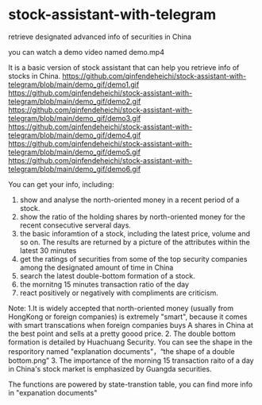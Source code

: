 # stock-assistant-with-telegram
retrieve designated advanced info of securities in China

you can watch a demo video named demo.mp4

It is a basic version of stock assistant that can help you retrieve info of stocks in China.
https://github.com/qinfendeheichi/stock-assistant-with-telegram/blob/main/demo_gif/demo1.gif
https://github.com/qinfendeheichi/stock-assistant-with-telegram/blob/main/demo_gif/demo2.gif
https://github.com/qinfendeheichi/stock-assistant-with-telegram/blob/main/demo_gif/demo3.gif
https://github.com/qinfendeheichi/stock-assistant-with-telegram/blob/main/demo_gif/demo4.gif
https://github.com/qinfendeheichi/stock-assistant-with-telegram/blob/main/demo_gif/demo5.gif
https://github.com/qinfendeheichi/stock-assistant-with-telegram/blob/main/demo_gif/demo6.gif


You can get your info, including:

  1. show and	analyse the north-oriented money in a recent period of a stock.
  2. show the ratio of the holding shares by north-oriented money for the recent consecutive serveral days. 
  3. the basic inforamtion of a stock, including the latest price, volume and so on. The results are returned by a picture 
  of the attributes within the latest 30 minutes
  4. get the ratings of securities from some of the top security companies among the designated amount of time in China
  5. search the latest double-bottom formation of a stock.
  6. the mornitng 15 minutes transaction ratio of the day 
  7. react positively or negatively with compliments are criticism.
 
Note:
  1.It is widely accepted that north-oriented money (usually from HongKong or foreign companies) is extremely "smart", 
  because it comes with smart transcations when foreign companies buys A shares in China at the best point and sells at a 
  pretty goood price.
  2. The double bottom formation is detailed by Huachuang Security. You can see the shape in the resporitory named "explanation documents"，“the shape of a double bottom.png”
  3. The importance of the morning 15 transaction raito of a day in China's stock market is emphasized by Guangda securities.
  
The functions are powered by state-transtion table, you can find more info in "expanation documents"



  



